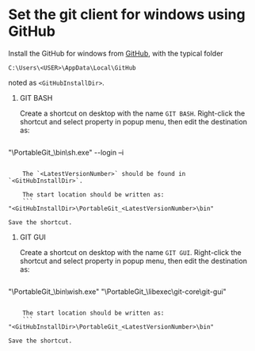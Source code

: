 ﻿<!--
#
# Copyright (c) 2015, Xin YUAN, courses of Zhejiang University
# All rights reserved.
#
# This program is free software; you can redistribute it and/or
# modify it under the terms of the 2-Clause BSD License.
#
# Author contact information:
#   yxxinyuan@zju.edu.cn
#
-->

# Set the git client for windows using GitHub

Install the GitHub for windows from [GitHub](https://github.com "GitHub"),
with the typical folder
```
C:\Users\<USER>\AppData\Local\GitHub
```

noted as `<GitHubInstallDir>`.

1. GIT BASH

	Create a shortcut on desktop with the name `GIT BASH`.
Right-click the shortcut and select property in popup menu,
then edit the destination as:
	```
"<GitHubInstallDir>\PortableGit_<LatestVersionNumber>\bin\sh.exe" --login –i
```

	The `<LatestVersionNumber>` should be found in `<GitHubInstallDir>`.

	The start location should be written as:
	```
"<GitHubInstallDir>\PortableGit_<LatestVersionNumber>\bin"
```

	Save the shortcut.

1. GIT GUI

	Create a shortcut on desktop with the name `GIT GUI`.
Right-click the shortcut and select property in popup menu,
then edit the destination as:
	```
"<GitHubInstallDir>\PortableGit_<LatestVersionNumber>\bin\wish.exe" "<GitHubInstallDir>\PortableGit_<LatestVersionNumber>\libexec\git-core\git-gui"
```

	The start location should be written as:
	```
"<GitHubInstallDir>\PortableGit_<LatestVersionNumber>\bin"
```

	Save the shortcut.
